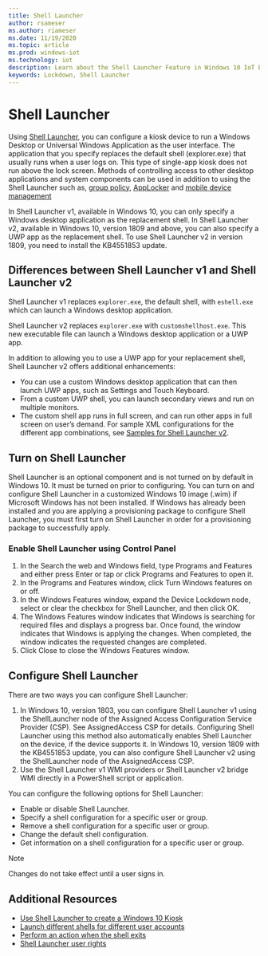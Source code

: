 ```yaml
---
title: Shell Launcher
author: rsameser
ms.author: riameser
ms.date: 11/19/2020
ms.topic: article
ms.prod: windows-iot
ms.technology: iot
description: Learn about the Shell Launcher Feature in Windows 10 IoT Enterprise.
keywords: Lockdown, Shell Launcher
---
```

# Shell Launcher
Using [Shell Launcher](https://docs.microsoft.com/windows/configuration/kiosk-shelllauncher), you can configure a kiosk device to run a Windows Desktop or Universal Windows Application as the user interface. The application that you specify replaces the default shell (explorer.exe) that usually runs when a user logs on. This type of single-app kiosk does not run above the lock screen. Methods of controlling access to other desktop applications and system components can be used in addition to using the Shell Launcher such as, [group policy](https://www.microsoft.com/download/details.aspx?id=25250), [AppLocker](https://docs.microsoft.com/windows/iot-enterprise/advanced_lockdown_features#applocker) and [mobile device management](https://docs.microsoft.com/windows/client-management/mdm/)

In Shell Launcher v1, available in Windows 10, you can only specify a Windows desktop application as the replacement shell. In Shell Launcher v2, available in Windows 10, version 1809 and above, you can also specify a UWP app as the replacement shell. To use Shell Launcher v2 in version 1809, you need to install the KB4551853 update.

## Differences between Shell Launcher v1 and Shell Launcher v2
Shell Launcher v1 replaces ```explorer.exe```, the default shell, with ```eshell.exe``` which can launch a Windows desktop application.

Shell Launcher v2 replaces ```explorer.exe``` with ```customshellhost.exe```. This new executable file can launch a Windows desktop application or a UWP app.

In addition to allowing you to use a UWP app for your replacement shell, Shell Launcher v2 offers additional enhancements:

* You can use a custom Windows desktop application that can then launch UWP apps, such as Settings and Touch Keyboard.
* From a custom UWP shell, you can launch secondary views and run on multiple monitors.
* The custom shell app runs in full screen, and can run other apps in full screen on user’s demand.
For sample XML configurations for the different app combinations, see [Samples for Shell Launcher v2](https://github.com/Microsoft/Windows-iotcore-samples/tree/develop/Samples/ShellLauncherV2).

## Turn on Shell Launcher
Shell Launcher is an optional component and is not turned on by default in Windows 10. It must be turned on prior to configuring. You can turn on and configure Shell Launcher in a customized Windows 10 image (.wim) if Microsoft Windows has not been installed. If Windows has already been installed and you are applying a provisioning package to configure Shell Launcher, you must first turn on Shell Launcher in order for a provisioning package to successfully apply.

### Enable Shell Launcher using Control Panel
1. In the Search the web and Windows field, type Programs and Features and either press Enter or tap or click Programs and Features to open it.
2. In the Programs and Features window, click Turn Windows features on or off.
3. In the Windows Features window, expand the Device Lockdown node, select or clear the checkbox for Shell Launcher, and then click OK.
4. The Windows Features window indicates that Windows is searching for required files and displays a progress bar. Once found, the window indicates that Windows is applying the changes. When completed, the window indicates the requested changes are completed.
5. Click Close to close the Windows Features window.

## Configure Shell Launcher
There are two ways you can configure Shell Launcher:
1. In Windows 10, version 1803, you can configure Shell Launcher v1 using the ShellLauncher node of the Assigned Access Configuration Service Provider (CSP). See AssignedAccess CSP for details. Configuring Shell Launcher using this method also automatically enables Shell Launcher on the device, if the device supports it. In Windows 10, version 1809 with the KB4551853 update, you can also configure Shell Launcher v2 using the ShellLauncher node of the AssignedAccess CSP.
2. Use the Shell Launcher v1 WMI providers or Shell Launcher v2 bridge WMI directly in a PowerShell script or application.

You can configure the following options for Shell Launcher:
* Enable or disable Shell Launcher.
* Specify a shell configuration for a specific user or group.
* Remove a shell configuration for a specific user or group.
* Change the default shell configuration.
* Get information on a shell configuration for a specific user or group.

> [!NOTE]
> Changes do not take effect until a user signs in.

## Additional Resources
* [Use Shell Launcher to create a Windows 10 Kiosk](https://docs.microsoft.com/windows/configuration/kiosk-shelllauncher)
* [Launch different shells for different user accounts](https://docs.microsoft.com/windows-hardware/customize/enterprise/shell-launcher#launch-different-shells-for-different-user-accounts)
* [Perform an action when the shell exits](https://docs.microsoft.com/windows-hardware/customize/enterprise/shell-launcher#perform-an-action-when-the-shell-exits)
* [Shell Launcher user rights](https://docs.microsoft.com/windows-hardware/customize/enterprise/shell-launcher#shell-launcher-user-rights)

